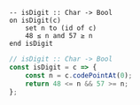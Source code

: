 ```applescript
-- isDigit :: Char -> Bool
on isDigit(c)
    set n to (id of c)
    48 ≤ n and 57 ≥ n
end isDigit
```


```javascript
// isDigit :: Char -> Bool
const isDigit = c => {
    const n = c.codePointAt(0);
    return 48 <= n && 57 >= n;
};
```